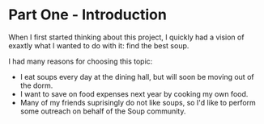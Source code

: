 # Part One - Introduction

When I first started thinking about this project, I quickly had a vision of exaxtly what I wanted to do with it: find the best soup. 

I had many reasons for choosing this topic:

* I eat soups every day at the dining hall, but will soon be moving out of the dorm.
* I want to save on food expenses next year by cooking my own food.
* Many of my friends suprisingly do not like soups, so I'd like to perform some outreach on behalf of the Soup community.
